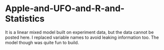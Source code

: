 # Apple-and-UFO-and-R-and-Statistics

It is a linear mixed model built on experiment data, but the data cannot be posted here. I replaced variable names to avoid leaking information too. The model though was quite fun to build. 
